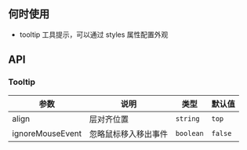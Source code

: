 ## 何时使用

- tooltip 工具提示，可以通过 styles 属性配置外观

## API

### Tooltip

| 参数             | 说明                 | 类型      | 默认值  |
| ---------------- | -------------------- | --------- | ------- |
| align            | 层对齐位置           | `string`  | `top`   |
| ignoreMouseEvent | 忽略鼠标移入移出事件 | `boolean` | `false` |
